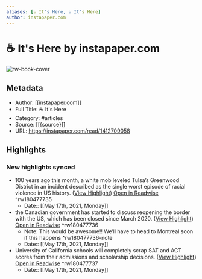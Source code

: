 ```yaml
---
aliases: [☕️ It's Here, ☕️ It's Here]
author: instapaper.com
---
```

# ☕️ It's Here by instapaper.com

![rw-book-cover](https://readwise-assets.s3.amazonaws.com/static/images/article2.74d541386bbf.png)

## Metadata
- Author: [[instapaper.com]]
- Full Title: ☕️ It's Here
- Category: #articles
- Source: [[{source}]]
- URL: https://instapaper.com/read/1412709058

## Highlights
### New highlights synced
- 100 years ago this month, a white mob leveled Tulsa’s Greenwood District in an incident described as the single worst episode of racial violence in US history. ([View Highlight](https://instapaper.com/read/1412709058/16410675)) [Open in Readwise](https://readwise.io/open/180477735) ^rw180477735
    - Date:: [[May 17th, 2021, Monday]]
- the Canadian government has started to discuss reopening the border with the US, which has been closed since March 2020. ([View Highlight](https://instapaper.com/read/1412709058/16410724)) [Open in Readwise](https://readwise.io/open/180477736) ^rw180477736
    - Note: This would be awesome!! We’ll have to head to Montreal soon if this happens ^rw180477736-note
    - Date:: [[May 17th, 2021, Monday]]
- University of California schools will completely scrap SAT and ACT scores from their admissions and scholarship decisions. ([View Highlight](https://instapaper.com/read/1412709058/16410747)) [Open in Readwise](https://readwise.io/open/180477737) ^rw180477737
    - Date:: [[May 17th, 2021, Monday]]
